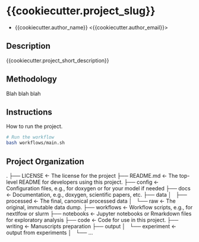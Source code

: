 # {{cookiecutter.project_slug}}

- {{cookiecutter.author_name}} <{{cookiecutter.author_email}}>

## Description

{{cookiecutter.project_short_description}}

## Methodology

Blah blah blah

## Instructions

How to run the project.

```bash
# Run the workflow
bash workflows/main.sh
```

## Project Organization

.
├── LICENSE             <- The license for the project
├── README.md           <- The top-level README for developers using this project.
├── config              <- Configuration files, e.g., for doxygen or for your model if needed
├── docs                <- Documentation, e.g., doxygen, scientific papers, etc.
├── data
│   ├── processed       <- The final, canonical processed data
│   └── raw             <- The original, immutable data dump.
├── workflows           <- Workflow scripts, e.g., for nextlfow or slurm
├── notebooks           <- Jupyter notebooks or Rmarkdown files for exploratory analysis
├── code                <- Code for use in this project.
├── writing             <- Manuscripts preparation
├── output
│   └── experiment      <- output from experiments
│   └── ...
